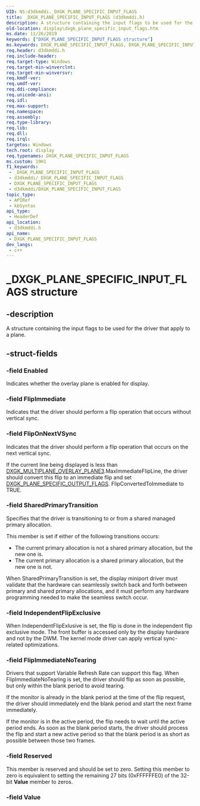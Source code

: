 ```yaml
---
UID: NS:d3dkmddi._DXGK_PLANE_SPECIFIC_INPUT_FLAGS
title: _DXGK_PLANE_SPECIFIC_INPUT_FLAGS (d3dkmddi.h)
description: A structure containing the input flags to be used for the driver that apply to a plane.
old-location: display\dxgk_plane_specific_input_flags.htm
ms.date: 11/26/2019
keywords: ["DXGK_PLANE_SPECIFIC_INPUT_FLAGS structure"]
ms.keywords: DXGK_PLANE_SPECIFIC_INPUT_FLAGS, DXGK_PLANE_SPECIFIC_INPUT_FLAGS structure [Display Devices], _DXGK_PLANE_SPECIFIC_INPUT_FLAGS, d3dkmddi/DXGK_PLANE_SPECIFIC_INPUT_FLAGS, display.dxgk_plane_specific_input_flags
req.header: d3dkmddi.h
req.include-header: 
req.target-type: Windows
req.target-min-winverclnt: 
req.target-min-winversvr: 
req.kmdf-ver: 
req.umdf-ver: 
req.ddi-compliance: 
req.unicode-ansi: 
req.idl: 
req.max-support: 
req.namespace: 
req.assembly: 
req.type-library: 
req.lib: 
req.dll: 
req.irql: 
targetos: Windows
tech.root: display
req.typenames: DXGK_PLANE_SPECIFIC_INPUT_FLAGS
ms.custom: 19H1
f1_keywords:
 - _DXGK_PLANE_SPECIFIC_INPUT_FLAGS
 - d3dkmddi/_DXGK_PLANE_SPECIFIC_INPUT_FLAGS
 - DXGK_PLANE_SPECIFIC_INPUT_FLAGS
 - d3dkmddi/DXGK_PLANE_SPECIFIC_INPUT_FLAGS
topic_type:
 - APIRef
 - kbSyntax
api_type:
 - HeaderDef
api_location:
 - d3dkmddi.h
api_name:
 - DXGK_PLANE_SPECIFIC_INPUT_FLAGS
dev_langs:
 - c++
---
```


# _DXGK_PLANE_SPECIFIC_INPUT_FLAGS structure


## -description

A structure containing the input flags to be used for the driver that apply to a plane.

## -struct-fields

### -field Enabled

Indicates whether the overlay plane is enabled for display.

### -field FlipImmediate

Indicates that the driver should perform a flip operation that occurs without vertical sync.

### -field FlipOnNextVSync

Indicates that the driver should perform a flip operation that occurs on the next vertical sync.

If the current line being displayed is less than [DXGK_MULTIPLANE_OVERLAY_PLANE3](ns-d3dkmddi-_dxgk_multiplane_overlay_plane3.md).MaxImmediateFlipLine, the driver should convert this flip to an immediate flip and set [DXGK_PLANE_SPECIFIC_OUTPUT_FLAGS](ns-d3dkmddi-_dxgk_plane_specific_output_flags.md). FlipConvertedToImmediate to TRUE.

### -field SharedPrimaryTransition

Specifies that the driver is transitioning to or from a shared managed primary allocation.

This member is set if either of the following transitions occurs:

- The current primary allocation is not a shared primary allocation, but the new one is.
- The current primary allocation is a shared primary allocation, but the new one is not.

When SharedPrimaryTransition is set, the display miniport driver must validate that the hardware can seamlessly switch back and forth between primary and shared primary allocations, and it must perform any hardware programming needed to make the seamless switch occur.

### -field IndependentFlipExclusive

When IndependentFlipExlusive is set, the flip is done in the independent flip exclusive mode. The front buffer is accessed only by the display hardware and not by the DWM. The kernel mode driver can apply vertical sync-related optimizations.

### -field FlipImmediateNoTearing

Drivers that support Variable Refresh Rate  can support this flag. When FlipImmediateNoTearing is set, the driver should flip as soon as possible, but only within the blank period to avoid tearing.

If the monitor is already in the blank period at the time of the flip request, the driver should immediately end the blank period and start the next frame immediately.

If the monitor is in the active period, the flip needs to wait until the active period ends. As soon as the blank period starts, the driver should process the flip and start a new active period so that the blank period is as short as possible between those two frames.

### -field Reserved

This member is reserved and should be set to zero. Setting this member to zero is equivalent to setting the remaining 27 bits (0xFFFFFFE0) of the 32-bit **Value** member to zeros.

### -field Value

